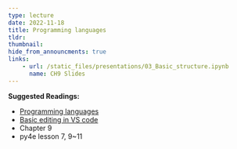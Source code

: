 ```yaml
---
type: lecture
date: 2022-11-18
title: Programming languages
tldr: 
thumbnail: 
hide_from_announcments: true
links: 
    - url: /static_files/presentations/03_Basic_structure.ipynb
      name: CH9 Slides 
---
```

**Suggested Readings:**
- [Programming languages](https://github.com/phonchi/nsysu-math105A/blob/master/static_files/presentations/03_Basic_structure.ipynb)
- [Basic editing in VS code](https://code.visualstudio.com/docs/datascience/jupyter-notebooks#_table-of-contents)
- Chapter 9
- py4e lesson 7, 9~11
